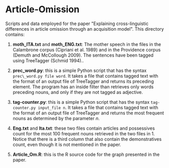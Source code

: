 # Article-Omission
Scripts and data employed for the paper "Explaining cross-linguistic differences in article omission through an acquisition model". This directory contains:

1. **moth\_ITA.txt** and **moth\_ENG.txt**: The mother speech in the files in the Calambrone corpus (Cipriani et al. 1989) and in the Providence corpus (Demuth and McCollough 2009). The sentences have been tagged using TreeTagger (Schmid 1994)..

2. **prec\_word.py**: this is a simple Python script that has the syntax ```prec\_word.py file word```. It takes a file that contains tagged text with the format of an output file of TreeTagger and returns its preceding element. The program has an inside filter than retrieves only words preceding nouns, and only if they are not tagged as adjective.

3. **tag-counter.py**: this is a simple Python script that has the syntax ```tag-counter.py input_file n```. It takes a file that contains tagged text with the format of an output file of TreeTagger and returns the most frequent nouns as determined by the parameter *n*. 

5. **Eng.txt** and **Ita.txt**: these two files contain articles and possessives count for the most 100 frequent nouns retrieved in the two files in 1. Notice that there is a third column that also contain the demonstratives count, even though it is not mentioned in the paper.

5. **Article\_Om.R**: this is the R source code for the graph presented in the paper.

